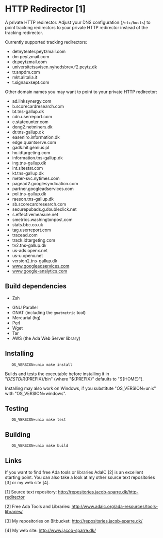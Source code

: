 HTTP Redirector [1]
===================

A private HTTP redirector.  Adjust your DNS configuration (`/etc/hosts`) to
point tracking redirectors to your private HTTP redirector instead of the
tracking redirector.

Currently supported tracking redirectors:

* detnyteater.peytzmail.com
* dm.peytzmail.com
* dr.peytzmail.com
* universitetsavisen.nyhedsbrev.f2.peytz.dk
* tr.anpdm.com
* mkt.alitalia.it
* t.signauxsept.com

Other domain names you may want to point to your private HTTP redirector:

* ad.linksynergy.com
* b.scorecardresearch.com
* bt.tns-gallup.dk
* cdn.userreport.com
* c.statcounter.com
* dong2.netminers.dk
* dr.tns-gallup.dk
* easeniro.information.dk
* edge.quantserve.com
* gadk.hit.gemius.pl
* ho.idtargeting.com
* information.tns-gallup.dk
* ing.tns-gallup.dk
* int.sitestat.com
* kt.tns-gallup.dk
* meter-svc.nytimes.com
* pagead2.googlesyndication.com
* partner.googleadservices.com
* pol.tns-gallup.dk
* raeson.tns-gallup.dk
* sb.scorecardresearch.com
* securepubads.g.doubleclick.net
* s.effectivemeasure.net
* smetrics.washingtonpost.com
* stats.bbc.co.uk
* tag.userreport.com
* tracead.com
* track.idtargeting.com
* tv2.tns-gallup.dk
* us-ads.openx.net
* us-u.openx.net
* version2.tns-gallup.dk
* www.googleadservices.com
* www.google-analytics.com


Build dependencies
------------------

+ Zsh
* GNU Parallel
* GNAT (including the `gnatmetric` tool)
* Mercurial (hg)
* Perl
* Wget
* Tar
* AWS (the Ada Web Server library)


Installing
----------

```
   OS_VERSION=unix make install
```

Builds and tests the executable before installing it in
"${DESTDIR}${PREFIX}/bin" (where "${PREFIX}" defaults to "${HOME}").

Installing may also work on Windows, if you substitute "OS_VERSION=unix" with
"OS_VERSION=windows".


Testing
-------

```
   OS_VERSION=unix make test
```


Building
--------

```
   OS_VERSION=unix make build
```


Links
-----

If you want to find free Ada tools or libraries AdaIC [2] is an excellent
starting point.  You can also take a look at my other source text
repositories [3] or my web site [4].

[1] Source text repository:
    http://repositories.jacob-sparre.dk/http-redirector

[2] Free Ada Tools and Libraries:
    http://www.adaic.org/ada-resources/tools-libraries/

[3] My repositories on Bitbucket:
    http://repositories.jacob-sparre.dk/

[4] My web site:
    http://www.jacob-sparre.dk/

